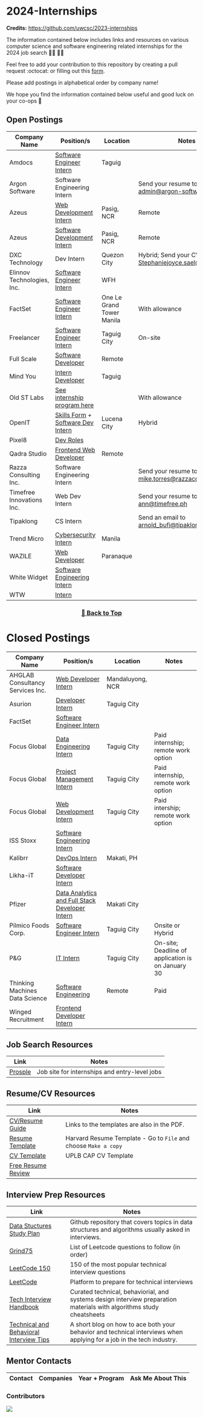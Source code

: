 # 2024-Internships

**Credits:** https://github.com/uwcsc/2023-internships

The information contained below includes links and resources on various computer science and software engineering related internships for the 2024 job search :man_technologist: :woman_technologist:

Feel free to add your contribution to this repository by creating a pull request :octocat: or filling out this [form](https://docs.google.com/forms/d/e/1FAIpQLSeYA4oajfo5qjzmzZUQiFvS7e0tj_4ct0ZOWZblmiIwcUf3Kg/viewform).

Please add postings in alphabetical order by company name!

We hope you find the information contained below useful and good luck on your co-ops 🥳

## Open Postings

| Company Name               | Position/s                                                                                                                                                                                                                            | Location    | Notes                                                |
| -------------------------- | ------------------------------------------------------------------------------------------------------------------------------------------------------------------------------------------------------------------------------------- | ----------- | ---------------------------------------------------- |
| Amdocs                     | [Software Engineer Intern](https://amdocs.eightfold.ai/careers?pid=563430996814836&domain=amdocs.com)                                                                                                                                 | Taguig      |                                                      |
| Argon Software             | Software Engineering Intern                                                                                                                                                                                                           |             | Send your resume to admin@argon-software.com         |
| Azeus                      | [Web Development Intern](https://www.careers-page.com/azeus-systems-limited/job/QX9V8353)                                                                                                                                             | Pasig, NCR  | Remote                                               |
| Azeus                      | [Software Development Intern](https://www.careers-page.com/azeus-systems-limited/job/L7X7888X)                                                                                                                                        | Pasig, NCR  | Remote                                               |
| DXC Technology             | Dev Intern                                                                                                                                                                                                                            | Quezon City | Hybrid; Send your CVs to Stephaniejoyce.sael@dxc.com |
| Elinnov Technologies, Inc. | [Software Engineer Intern](https://forms.office.com/pages/responsepage.aspx?id=TyfqR3eMGkGYKnQvqYXEmlDFySOxj3hEnvJvG1ef68hUQzlFTlI1NzM5M1hLWlFYUUpLU1U2RE5BSy4u)                                                                      | WFH         |                                                     |
| FactSet | [Software Engineer Intern](https://factset.wd1.myworkdayjobs.com/FactSetCareers/job/Philippines-Manila-One-Le-Grand-Tower-Manila---One-Le-Grand/Software-Engineer-Intern_R24338?source=Linkedin) | One Le Grand Tower Manila | With allowance | 
| Freelancer                 | [Software Engineer Intern](https://apply.workable.com/freelancer/j/923588EFAB/?utm_source=linkedin.com&src=LinkedIn&src=LinkedIn&utm_source=linkedin.com&utm_source=linkedin.com)                                                     | Taguig City | On-site                                              |
| Full Scale                 | [Software Developer](https://fullscale.io/careers/internships/)                                                                                                                                                                       | Remote      |                                                      |
| Mind You                   | [Intern Developer](https://mindyou.freshteam.com/jobs/hlFGtPD5LO-q/intern-developer-remote)                                                                                                                                           | Taguig      |                                                      |
| Old ST Labs                | [See internship program here](https://www.old.st/careers)                                                                                                                                                                             |             | With allowance                                       |
| OpenIT                     | [Skills Form](https://forms.office.com/pages/responsepage.aspx?id=jaCYsSJ9XEyA9krciRmvi4AaVFM8gbpJuoKA1Mf0Gm5UMkYyQTRUSFpNQTBHNUdZODBPMk03TlhFSy4u) + [Software Dev Intern](https://talentit.openit.com/careers/jobs#!/sofdev-intern) | Lucena City | Hybrid                                               |
| Pixel8                     | [Dev Roles](https://register.pixel8.ph/#/)                                                                                                                                                                                            |             |                                                      |
| Qadra Studio               | [Frontend Web Developer](https://qadra.studio/remote-internships/)                                                                                                                                                                    | Remote      |                                                      |
| Razza Consulting Inc.      | Software Engineering Intern                                                                                                                                                                                                           |             | Send your resume to mike.torres@razzaconsulting.com  |
| Timefree Innovations Inc.  | Web Dev Intern                                                                                                                                                                                                                        |             | Send your resume to ann@timefree.ph                  |
| Tipaklong                  | CS Intern                                                                                                                                                                                                                             |             | Send an email to arnold_bufi@tipaklong.com           |
| Trend Micro                | [Cybersecurity Intern](https://trendmicro.wd3.myworkdayjobs.com/en-US/External/job/Cybersecurity-Intern_R0005760?locationCountry=e56f1daf83e04bacae794ba5c5593560)                                                                    | Manila      |                                                      |
| WAZILE                     | [Web Developer](https://www.wazile.com/jobs/#internship)                                                                                                                                                                              | Paranaque   |                                                      |
| White Widget               | [Software Engineering Intern](https://whitewidget.com/careers/software-engineering-intern)                                                                                                                                            |             |                                                      |
| WTW                        | [Intern](https://eedu.fa.em3.oraclecloud.com/hcmUI/CandidateExperience/en/sites/CX_1003/job/202308829?utm_medium=jobshare)                                                                                                            |             |

<div align="center" >
<h3>

[🔼 Back to Top](https://github.com/smsanagustin/2024-internships#postings)

</h3>
</div>

# Closed Postings

| Company Name                     | Position/s                                                                                                                                                                                                | Location         | Notes                                             |
| -------------------------------- | --------------------------------------------------------------------------------------------------------------------------------------------------------------------------------------------------------- | ---------------- | ------------------------------------------------- |
| AHGLAB Consultancy Services Inc. | [Web Developer Intern](https://ph.jobslin.com/job/105041/web-developer-intern-in-national-capital-region)                                                                                                 | Mandaluyong, NCR |                                                   |
| Asurion                          | [Developer Intern](https://careers.asurion.com/us/en/job/ASU0008531/Developer-Intern)                                                                                                                     | Taguig City      |                                                   |
| FactSet                          | [Software Engineer Intern](https://factset.wd1.myworkdayjobs.com/FactSetCareers/job/Philippines-Manila-One-Le-Grand-Tower-Manila---One-Le-Grand/Software-Engineer-Intern_R24338?source=Linkedin)          |                  |                                                   |
| Focus Global                     | [Data Engineering Intern](https://www.focusglobalinc.com/careers/open-positions/?jobId=Ci3T2EYjHN0l)                                                                                                      | Taguig City      | Paid internship; remote work option               |
| Focus Global                     | [Project Management Intern](https://www.focusglobalinc.com/careers/open-positions/?jobId=duZsgcO6q_fd)                                                                                                    | Taguig City      | Paid internship, remote work option               |
| Focus Global                     | [Web Development Intern](https://www.focusglobalinc.com/careers/open-positions/?jobId=vRmeHEuoRLPM)                                                                                                       | Taguig City      | Paid intership; remote work option                |
| ISS Stoxx                        | [Software Engineering Intern](https://issgovernance.wd1.myworkdayjobs.com/ISScareers/job/Makati-City-Philippines/Software-Engineering-Intern_JR_6945?source=LinkedIn)                                     |                  |                                                   |
| Kalibrr                          | [DevOps Intern](https://www.kalibrr.com/c/kalibrr-ph/jobs/213317/devops-intern-2?utm_campaign=google_jobs_apply&utm_source=google_jobs_apply&utm_medium=organic)                                          | Makati, PH       |                                                   |
| Likha-iT                         | [Software Developer Intern](https://www.kalibrr.com/c/likha-it/jobs/238864/software-developer-intern?code=likha-it&param=software-developer-intern)                                                       |                  |
| Pfizer                           | [Data Analytics and Full Stack Developer Intern](https://pfizer.wd1.myworkdayjobs.com/PfizerCareers/job/Philippines---Makati-City/Data-Analytics-and-Full-Stack-Developer-Intern_4902425?source=linkedin) | Makati City      |                                                   |
| Pilmico Foods Corp.              | [Software Engineer Intern](https://jobs.smartrecruiters.com/PilmicoFoodsCorporation/743999959212889-software-engineer-intern)                                                                             | Taguig City      | Onsite or Hybrid                                  |
| P&G                              | [IT Intern](https://bit.ly/PGCampITInternship2024)                                                                                                                                                        | Taguig City      | On-site; Deadline of application is on January 30 |
| Thinking Machines Data Science   | [Software Engineering](https://thinkingmachines.freshteam.com/jobs/l6pIMV3QfxHh/ph-intern-engineering-track?ft_source=4000147442&ft_medium=4000139498)                                                    | Remote           | Paid                                              |
| Winged Recruitment               | [Frontend Developer Intern](https://www.careers-page.com/winged-recruitment/job/L473RXRV?utm_medium=free_job_board&utm_source=linkedin)                                                                   |                  |                                                   |

## Job Search Resources

| Link                               | Notes                                         |
| ---------------------------------- | --------------------------------------------- |
| [Prosple](https://ph.prosple.com/) | Job site for internships and entry-level jobs |

## Resume/CV Resources

| Link                                                                                                                            | Notes                                                           |
| ------------------------------------------------------------------------------------------------------------------------------- | --------------------------------------------------------------- |
| [CV/Resume Guide](https://cdn-careerservices.fas.harvard.edu/wp-content/uploads/sites/161/2022/08/resume-and-letter_2022-1.pdf) | Links to the templates are also in the PDF.                     |
| [Resume Template](https://docs.google.com/document/d/1cJZIlwfCHBVcPPMxN0n5gUiEf1axv1_ytv6mWkX7cgw/edit)                         | Harvard Resume Template - Go to `File` and choose `Make a copy` |
| [CV Template](https://docs.google.com/document/d/1emzgv8y0_h0RSAboAI3QhzerW0vKXeqAXUwVIjRgVbM/edit?usp=sharing)                 | UPLB CAP CV Template                                            |
| [Free Resume Review](https://www.customresumeco.com/resume-review)                                                              |                                                                 |

## Interview Prep Resources

| Link                                                                                                                          | Notes                                                                                                                |
| ----------------------------------------------------------------------------------------------------------------------------- | -------------------------------------------------------------------------------------------------------------------- |
| [Data Stuctures Study Plan](https://github.com/jwasham/coding-interview-university)                                           | Github repository that covers topics in data structures and algorithms usually asked in interviews.                  |
| [Grind75](https://www.techinterviewhandbook.org/grind75)                                                                      | List of Leetcode questions to follow (in order)                                                                      |
| [LeetCode 150](https://leetcode.com/studyplan/top-interview-150/)                                                             | 150 of the most popular technical interview questions                                                                |
| [LeetCode](https://leetcode.com/explore/)                                                                                     | Platform to prepare for technical interviews                                                                         |
| [Tech Interview Handbook](https://www.techinterviewhandbook.org/)                                                             | Curated technical, behaviorial, and systems design interview preparation materials with algorithms study cheatsheets |
| [Technical and Behavioral Interview Tips](https://www.codecademy.com/resources/blog/technical-and-behavioral-interview-tips/) | A short blog on how to ace both your behavior and technical interviews when applying for a job in the tech industry. |

## Mentor Contacts

| Contact | Companies | Year + Program | Ask Me About This |
| ------- | --------- | -------------- | ----------------- |

### Contributors

<a href="https://github.com/smsanagustin/2024-internships/graphs/contributors">
<img src="https://contrib.rocks/image?repo=smsanagustin/2024-internships&columns=24&max=480" />
</a>
<!-- *Made with [contrib.rocks](https://contrib.rocks).* -->
